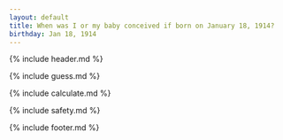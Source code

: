 ```yaml
---
layout: default
title: When was I or my baby conceived if born on January 18, 1914?
birthday: Jan 18, 1914
---
```


{% include header.md %}

{% include guess.md %}

{% include calculate.md %}

{% include safety.md %}

{% include footer.md %}



